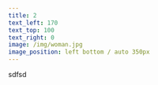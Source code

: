 ```yaml
---
title: 2
text_left: 170
text_top: 100
text_right: 0
image: /img/woman.jpg
image_position: left bottom / auto 350px
---
```


sdfsd